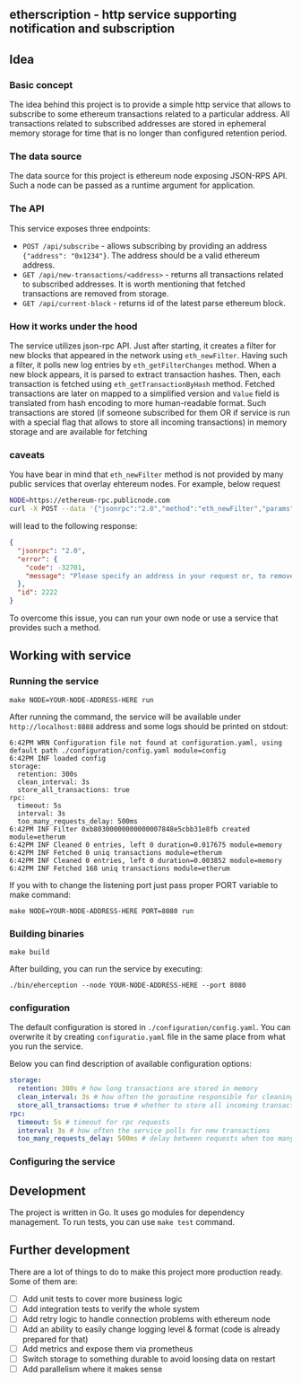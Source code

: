 ## etherscription - http service supporting notification and subscription

## Idea

### Basic concept

The idea behind this project is to provide a simple http service that allows to subscribe to some ethereum transactions related to a particular address.
All transactions related to subscribed addresses are stored in ephemeral memory storage for time that is no longer than configured retention period.

### The data source

The data source for this project is ethereum node exposing JSON-RPS API. Such a node can be passed as a runtime argument for application.

### The API

This service exposes three endpoints:
- `POST /api/subscribe` - allows subscribing by providing an address `{"address": "0x1234"}`. The address should be a valid ethereum address.
- `GET /api/new-transactions/<address>` - returns all transactions related to subscribed addresses. It is worth mentioning that fetched transactions are removed from storage.
- `GET /api/current-block` - returns id of the latest parse ethereum block.

### How it works under the hood

The service utilizes json-rpc API. Just after starting, it creates a filter for new blocks that appeared in the network using `eth_newFilter`.
Having such a filter, it polls new log entries by `eth_getFilterChanges` method. When a new block appears, it is parsed to extract transaction hashes. 
Then, each transaction is fetched using `eth_getTransactionByHash` method. Fetched transactions are later on mapped to a simplified version and `Value` field is translated from hash encoding to more human-readable format.
Such transactions are stored (if someone subscribed for them OR if service is run with a special flag that allows to store all incoming transactions) in memory storage and are available for fetching

### caveats

You have bear in mind that `eth_newFilter` method is not provided by many public services that overlay ehtereum nodes.
For example, below request
```bash
NODE=https://ethereum-rpc.publicnode.com
curl -X POST --data '{"jsonrpc":"2.0","method":"eth_newFilter","params":[{}],"id":2222}' $NODE -s | jq
```

will lead to the following response:

```json
{
  "jsonrpc": "2.0",
  "error": {
    "code": -32701,
    "message": "Please specify an address in your request or, to remove restrictions, order a dedicated full node here: https://www.allnodes.com/eth/host"
  },
  "id": 2222
}
```
To overcome this issue, you can run your own node or use a service that provides such a method.

## Working with service

### Running the service

```
make NODE=YOUR-NODE-ADDRESS-HERE run
```
After running the command, the service will be available under `http://localhost:8888` address and some logs should be printed on stdout:

```
6:42PM WRN Configuration file not found at configuration.yaml, using default path ./configuration/config.yaml module=config
6:42PM INF loaded config
storage:
  retention: 300s
  clean_interval: 3s
  store_all_transactions: true
rpc:
  timeout: 5s
  interval: 3s
  too_many_requests_delay: 500ms
6:42PM INF Filter 0xb80300000000000007848e5cbb31e8fb created module=etherum
6:42PM INF Cleaned 0 entries, left 0 duration=0.017675 module=memory
6:42PM INF Fetched 0 uniq transactions module=etherum
6:42PM INF Cleaned 0 entries, left 0 duration=0.003852 module=memory
6:42PM INF Fetched 168 uniq transactions module=etherum
```

If you with to change the listening port just pass proper PORT variable to make command:

```
make NODE=YOUR-NODE-ADDRESS-HERE PORT=8080 run
```

### Building binaries

```
make build
```

After building, you can run the service by executing:

```
./bin/eherception --node YOUR-NODE-ADDRESS-HERE --port 8080
```

### configuration

The default configuration is stored in `./configuration/config.yaml`. 
You can overwrite it by creating `configuratio.yaml` file in the same place from what you run the service.

Below you can find description of available configuration options:

```yaml
storage:
  retention: 300s # how long transactions are stored in memory
  clean_interval: 3s # how often the goroutine responsible for cleaning is run
  store_all_transactions: true # whether to store all incoming transactions or only those related to subscribed addresses
rpc:
  timeout: 5s # timeout for rpc requests
  interval: 3s # how often the service polls for new transactions
  too_many_requests_delay: 500ms # delay between requests when too many requests are sent to the node
``` 

### Configuring the service

## Development

The project is written in Go. It uses go modules for dependency management. To run tests, you can use `make test` command.

## Further development

There are a lot of things to do to make this project more production ready. Some of them are:
- [ ] Add unit tests to cover more business logic
- [ ] Add integration tests to verify the whole system
- [ ] Add retry logic to handle connection problems with ethereum node
- [ ] Add an ability to easily change logging level & format (code is already prepared for that)
- [ ] Add metrics and expose them via prometheus
- [ ] Switch storage to something durable to avoid loosing data on restart
- [ ] Add parallelism where it makes sense